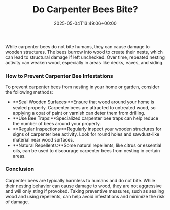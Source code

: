 ﻿---
layout: post
title: Do Carpenter Bees Bite?
date: '2025-05-04T13:49:06+00:00'
categories:
- Guide
tags: []
slug: /do-carpenter-bees-bite/
lastmod: 2025-05-07T12:21:26+03:00
---

While carpenter bees do not bite humans, they can cause damage to wooden structures. The bees burrow into wood to create their nests, which can lead to structural damage if left unchecked. Over time, repeated nesting activity can weaken wood, especially in areas like decks, eaves, and siding.
### How to Prevent Carpenter Bee Infestations
To prevent carpenter bees from nesting in your home or garden, consider the following methods:
- **Seal Wooden Surfaces:**Ensure that wood around your home is sealed properly. Carpenter bees are attracted to untreated wood, so applying a coat of paint or varnish can deter them from drilling.
- **Use Bee Traps:**Specialized carpenter bee traps can help reduce the number of bees around your property.
- **Regular Inspections:**Regularly inspect your wooden structures for signs of carpenter bee activity. Look for round holes and sawdust-like material near wood surfaces.
- **Natural Repellents:**Some natural repellents, like citrus or essential oils, can be used to discourage carpenter bees from nesting in certain areas.
### Conclusion
Carpenter bees are typically harmless to humans and do not bite. While their nesting behavior can cause damage to wood, they are not aggressive and will only sting if provoked. Taking preventive measures, such as sealing wood and using repellents, can help avoid infestations and minimize the risk of damage.
